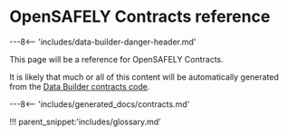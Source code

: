# OpenSAFELY Contracts reference

---8<-- 'includes/data-builder-danger-header.md'

This page will be a reference for OpenSAFELY Contracts.

It is likely that much or all of this content will be automatically
generated from the [Data Builder contracts
code](https://github.com/opensafely-core/ehrql/tree/main/ehrql/contracts).


---8<-- 'includes/generated_docs/contracts.md'


!!! parent_snippet:'includes/glossary.md'

